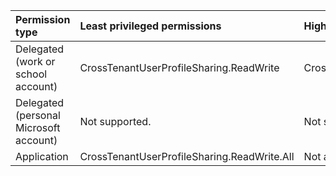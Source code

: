 |Permission type|Least privileged permissions|Higher privileged permissions|
|:---|:---|:---|
|Delegated (work or school account)|CrossTenantUserProfileSharing.ReadWrite|CrossTenantUserProfileSharing.ReadWrite.All|
|Delegated (personal Microsoft account)|Not supported.|Not supported.|
|Application|CrossTenantUserProfileSharing.ReadWrite.All|Not available.|